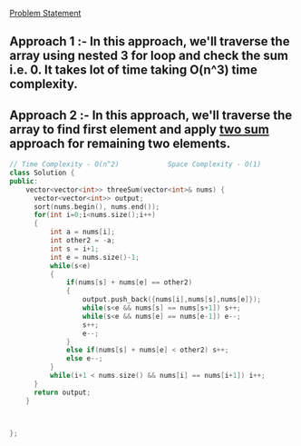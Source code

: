 [Problem Statement](https://leetcode.com/problems/3sum/)

## Approach 1 :- In this approach, we'll traverse the array using nested 3 for loop and check the sum i.e. 0. It takes lot of time taking O(n^3) time complexity.

## Approach 2 :- In this approach, we'll traverse the array to find first element and apply [two sum](https://github.com/Hg03/Grind75/blob/main/Week1/TwoSum.md) approach for remaining two elements.

```cpp
// Time Complexity - O(n^2)            Space Complexity - O(1)
class Solution {
public:
    vector<vector<int>> threeSum(vector<int>& nums) {
      vector<vector<int>> output;
      sort(nums.begin(), nums.end());
      for(int i=0;i<nums.size();i++)
      {
          int a = nums[i];
          int other2 = -a;
          int s = i+1;
          int e = nums.size()-1;
          while(s<e)
          {
              if(nums[s] + nums[e] == other2)
              {
                  output.push_back({nums[i],nums[s],nums[e]});
                  while(s<e && nums[s] == nums[s+1]) s++;
                  while(s<e && nums[e] == nums[e-1]) e--;
                  s++;
                  e--;
              }
              else if(nums[s] + nums[e] < other2) s++;
              else e--;
          }
          while(i+1 < nums.size() && nums[i] == nums[i+1]) i++;
      }
      return output;
    }



};
```
